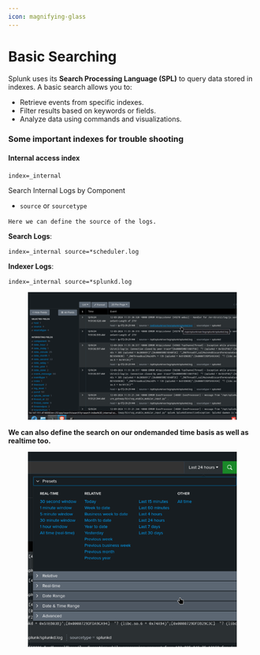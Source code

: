 ```yaml
---
icon: magnifying-glass
---
```


# Basic Searching

Splunk uses its **Search Processing Language (SPL)** to query data stored in indexes. A basic search allows you to:

* Retrieve events from specific indexes.
* Filter results based on keywords or fields.
* Analyze data using commands and visualizations.

### Some important indexes for trouble shooting

#### Internal access index

```
index=_internal

```

Search Internal Logs by Component

* `source` or `sourcetype`

`Here we can define the source of the logs.`

**Search Logs**:

```
index=_internal source=*scheduler.log

```

**Indexer Logs**:

```
index=_internal source=*splunkd.log

```

<figure><img src="../../.gitbook/assets/image (115).png" alt=""><figcaption></figcaption></figure>

**We can also define the search on our ondemanded time basis as well as realtime too.**

<figure><img src="../../.gitbook/assets/image (114).png" alt=""><figcaption></figcaption></figure>

